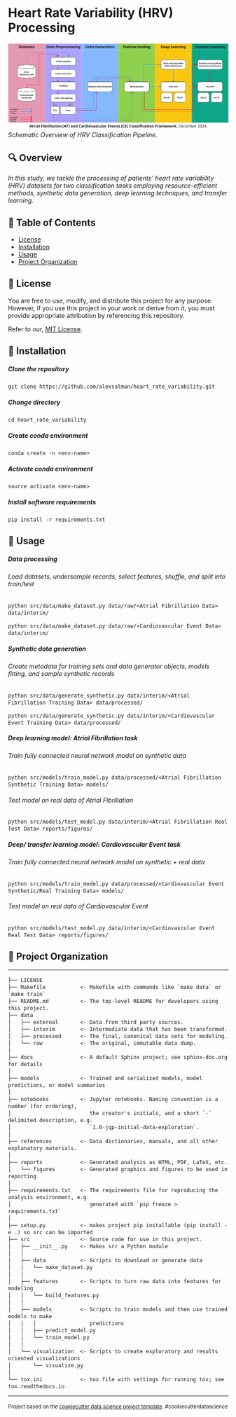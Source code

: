 Heart Rate Variability (HRV) Processing
==============================

![Framework](goret1.jpg)
*Schematic Overview of HRV Classification Pipeline.*

🔍 Overview
------------
*In this study, we tackle the processing of patients’ heart rate variability (HRV)
datasets for two classification tasks employing resource-efficient methods,
synthetic data generation, deep learning techniques, and transfer learning.* 

## 📑 Table of Contents

- [License](#license)
- [Installation](#installation)
- [Usage](#usage)
- [Project Organization](#project-organization)

## 📜 License
You are free to use, modify, and distribute this project for any purpose. However, if you use this project in your work or derive from it, you must provide appropriate attribution by referencing this repository.

Refer to our, [MIT License](https://github.com/alexsalman/heart_rate_variability?tab=MIT-1-ov-file).

## 🔧 Installation
##### Clone the repository
```
git clone https://github.com/alexsalman/heart_rate_variability.git
```
##### Change directory
```
cd heart_rate_variability
```
##### Create conda environment 
```
conda create -n <env-name>
```
##### Activate conda environment 
```
source activate <env-name>
```
##### Install software requirements
```
pip install -r requirements.txt
```

## 🚀 Usage
##### Data processing
###### Load datasets, undersample records, select features, shuffle, and split into train/test 
```
python src/data/make_dataset.py data/raw/<Atrial Fibrillation Data> data/interim/
```
```
python src/data/make_dataset.py data/raw/<Cardiovascular Event Data> data/interim/
```
##### Synthetic data generation
###### Create metadata for training sets and data generator objects, models fitting, and sample synthetic records
```
python src/data/generate_synthetic.py data/interim/<Atrial Fibrillation Training Data> data/processed/
```
```
python src/data/generate_synthetic.py data/interim/<Cardiovascular Event Training Data> data/processed/
```
##### Deep learning model: Atrial Fibrillation task
###### Train fully connected neural network model on synthetic data
```
python src/models/train_model.py data/processed/<Atrial Fibrillation Synthetic Training Data> models/
```
###### Test model on real data of Atrial Fibrillation
```
python src/models/test_model.py data/interim/<Atrial Fibrillation Real Test Data> reports/figures/
```
##### Deep/ transfer learning model: Cardiovascular Event task
###### Train fully connected neural network model on synthetic + real data
```
python src/models/train_model.py data/processed/<Cardiovascular Event Synthetic/Real Training Data> models/
```
###### Test model on real data of Cardiovascular Event
```
python src/models/test_model.py data/interim/<Cardiovascular Event Real Test Data> reports/figures/
```
## 📁 Project Organization

------------

    ├── LICENSE
    ├── Makefile           <- Makefile with commands like `make data` or `make train`
    ├── README.md          <- The top-level README for developers using this project.
    ├── data
    │   ├── external       <- Data from third party sources.
    │   ├── interim        <- Intermediate data that has been transformed.
    │   ├── processed      <- The final, canonical data sets for modeling.
    │   └── raw            <- The original, immutable data dump.
    │
    ├── docs               <- A default Sphinx project; see sphinx-doc.org for details
    │
    ├── models             <- Trained and serialized models, model predictions, or model summaries
    │
    ├── notebooks          <- Jupyter notebooks. Naming convention is a number (for ordering),
    │                         the creator's initials, and a short `-` delimited description, e.g.
    │                         `1.0-jqp-initial-data-exploration`.
    │
    ├── references         <- Data dictionaries, manuals, and all other explanatory materials.
    │
    ├── reports            <- Generated analysis as HTML, PDF, LaTeX, etc.
    │   └── figures        <- Generated graphics and figures to be used in reporting
    │
    ├── requirements.txt   <- The requirements file for reproducing the analysis environment, e.g.
    │                         generated with `pip freeze > requirements.txt`
    │
    ├── setup.py           <- makes project pip installable (pip install -e .) so src can be imported
    ├── src                <- Source code for use in this project.
    │   ├── __init__.py    <- Makes src a Python module
    │   │
    │   ├── data           <- Scripts to download or generate data
    │   │   └── make_dataset.py
    │   │
    │   ├── features       <- Scripts to turn raw data into features for modeling
    │   │   └── build_features.py
    │   │
    │   ├── models         <- Scripts to train models and then use trained models to make
    │   │   │                 predictions
    │   │   ├── predict_model.py
    │   │   └── train_model.py
    │   │
    │   └── visualization  <- Scripts to create exploratory and results oriented visualizations
    │       └── visualize.py
    │
    └── tox.ini            <- tox file with settings for running tox; see tox.readthedocs.io


--------

<p><small>Project based on the <a target="_blank" href="https://drivendata.github.io/cookiecutter-data-science/">cookiecutter data science project template</a>. #cookiecutterdatascience</small></p>
